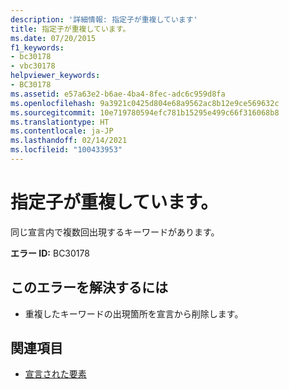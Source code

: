 ```yaml
---
description: '詳細情報: 指定子が重複しています'
title: 指定子が重複しています。
ms.date: 07/20/2015
f1_keywords:
- bc30178
- vbc30178
helpviewer_keywords:
- BC30178
ms.assetid: e57a63e2-b6ae-4ba4-8fec-adc6c959d8fa
ms.openlocfilehash: 9a3921c0425d804e68a9562ac8b12e9ce569632c
ms.sourcegitcommit: 10e719780594efc781b15295e499c66f316068b8
ms.translationtype: HT
ms.contentlocale: ja-JP
ms.lasthandoff: 02/14/2021
ms.locfileid: "100433953"
---
```

# <a name="specifier-is-duplicated"></a>指定子が重複しています。

同じ宣言内で複数回出現するキーワードがあります。  
  
 **エラー ID:** BC30178  
  
## <a name="to-correct-this-error"></a>このエラーを解決するには  
  
- 重複したキーワードの出現箇所を宣言から削除します。  
  
## <a name="see-also"></a>関連項目

- [宣言された要素](../programming-guide/language-features/declared-elements/index.md)
